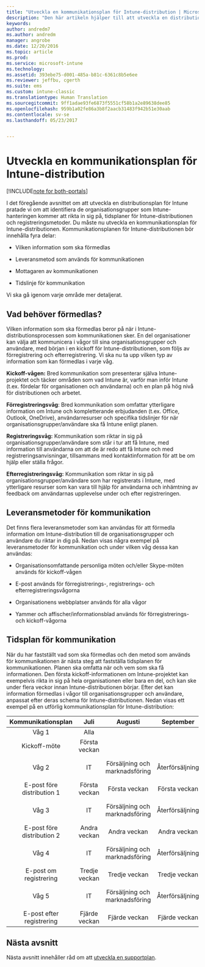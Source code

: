 ```yaml
---
title: "Utveckla en kommunikationsplan för Intune-distribution | Microsoft Docs"
description: "Den här artikeln hjälper till att utveckla en distributionskommunikationsplan för utformning och implementering av Microsoft Intune i molnet."
keywords: 
author: andredm7
ms.author: andredm
manager: angrobe
ms.date: 12/20/2016
ms.topic: article
ms.prod: 
ms.service: microsoft-intune
ms.technology: 
ms.assetid: 393ebe75-d001-485a-b81c-6361c8b5e6ee
ms.reviewer: jeffbu, cgerth
ms.suite: ems
ms.custom: intune-classic
ms.translationtype: Human Translation
ms.sourcegitcommit: 9ff1adae93fe6873f5551cf58b1a2e89638dee85
ms.openlocfilehash: 959b1a02fe86a3b8f2aacb31483f942b51e30aab
ms.contentlocale: sv-se
ms.lasthandoff: 05/23/2017


---
```


# <a name="develop-an-intune-rollout-communication-plan"></a>Utveckla en kommunikationsplan för Intune-distribution

[!INCLUDE[note for both-portals](../includes/note-for-both-portals.md)]

I det föregående avsnittet om att utveckla en distributionsplan för Intune pratade vi om att identifiera de organisationsgrupper som Intune-hanteringen kommer att rikta in sig på, tidsplaner för Intune-distributionen och registreringsmetoder. Du måste nu utveckla en kommunikationsplan för Intune-distributionen. Kommunikationsplanen för Intune-distributionen bör innehålla fyra delar:

-   Vilken information som ska förmedlas

-   Leveransmetod som används för kommunikationen

-   Mottagaren av kommunikationen

-   Tidslinje för kommunikation

Vi ska gå igenom varje område mer detaljerat.

## <a name="what-needs-to-be-communicated"></a>Vad behöver förmedlas?

Vilken information som ska förmedlas beror på när i Intune-distributionsprocessen som kommunikationen sker. En del organisationer kan välja att kommunicera i vågor till sina organisationsgrupper och användare, med början i en kickoff för Intune-distributionen, som följs av förregistrering och efterregistrering. Vi ska nu ta upp vilken typ av information som kan förmedlas i varje våg.

**Kickoff-vågen:** Bred kommunikation som presenterar själva Intune-projektet och täcker områden som vad Intune är, varför man inför Intune (t.ex. fördelar för organisationen och användarna) och en plan på hög nivå för distributionen och arbetet.

**Förregistreringsvåg**: Bred kommunikation som omfattar ytterligare information om Intune och kompletterande erbjudanden (t.ex. Office, Outlook, OneDrive), användarresurser och specifika tidslinjer för när organisationsgrupper/användare ska få Intune enligt planen.

**Registreringsvåg:** Kommunikation som riktar in sig på organisationsgrupper/användare som står i tur att få Intune, med information till användarna om att de är redo att få Intune och med registreringsanvisningar, tillsammans med kontaktinformation för att be om hjälp eller ställa frågor.

**Efterregistreringsvåg:** Kommunikation som riktar in sig på organisationsgrupper/användare som har registrerats i Intune, med ytterligare resurser som kan vara till hjälp för användarna och inhämtning av feedback om användarnas upplevelse under och efter registreringen.

## <a name="communication-delivery-methods"></a>Leveransmetoder för kommunikation

Det finns flera leveransmetoder som kan användas för att förmedla information om Intune-distribution till de organisationsgrupper och användare du riktar in dig på. Nedan visas några exempel på leveransmetoder för kommunikation och under vilken våg dessa kan användas:

-   Organisationsomfattande personliga möten och/eller Skype-möten används för kickoff-vågen

-   E-post används för förregistrerings-, registrerings- och efterregistreringsvågorna

-   Organisationens webbplatser används för alla vågor

-   Yammer och affischer/informationsblad används för förregistrerings- och kickoff-vågorna

## <a name="communications-timeline"></a>Tidsplan för kommunikation

När du har fastställt vad som ska förmedlas och den metod som används för kommunikationen är nästa steg att fastställa tidsplanen för kommunikationen. Planen ska omfatta när och vem som ska få informationen. Den första kickoff-informationen om Intune-projektet kan exempelvis rikta in sig på hela organisationen eller bara en del, och kan ske under flera veckor innan Intune-distributionen börjar. Efter det kan information förmedlas i vågor till organisationsgrupper och användare, anpassat efter deras schema för Intune-distributionen. Nedan visas ett exempel på en utförlig kommunikationsplan för Intune-distribution:

  | **Kommunikationsplan** | **Juli** | **Augusti** | **September** | **Oktober** |
|:---:|:---:|:---:|:---:|:---:|
| Våg 1  | Alla |  |  |  |                                                         
| Kickoff-möte | Första veckan |  |  |  |                                                         
| Våg 2 | IT | Försäljning och marknadsföring | Återförsäljning | Personalavdelning, ekonomi och chefer |
| E-post före distribution 1 | Första veckan | Första veckan | Första veckan | Första veckan |
| Våg 3 | IT | Försäljning och marknadsföring | Återförsäljning | Personalavdelning, ekonomi och chefer |
| E-post före distribution 2 | Andra veckan | Andra veckan | Andra veckan | Andra veckan |
| Våg 4 | IT | Försäljning och marknadsföring | Återförsäljning | Personalavdelning, ekonomi och chefer |
| E-post om registrering | Tredje veckan | Tredje veckan | Tredje veckan | Tredje veckan |
| Våg 5 | IT | Försäljning och marknadsföring | Återförsäljning | Personalavdelning, ekonomi och chefer |
| E-post efter registrering | Fjärde veckan | Fjärde veckan | Fjärde veckan | Fjärde veckan |

## <a name="next-section"></a>Nästa avsnitt

Nästa avsnitt innehåller råd om att [utveckla en supportplan](section-6-develop-a-support-plan.md).

